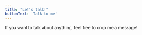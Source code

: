 ```yaml
---
title: "Let's talk!"
buttonText: 'Talk to me'
---
```


If you want to talk about anything, feel free to drop me a message!
